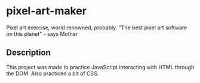 # pixel-art-maker
Pixel art exercise, world renowned, probably. "The best pixel art software on this planet" - says Mother
## Description
This project was made to practice JavaScript interacting with HTML through the DOM. Also practiced a bit of CSS.
